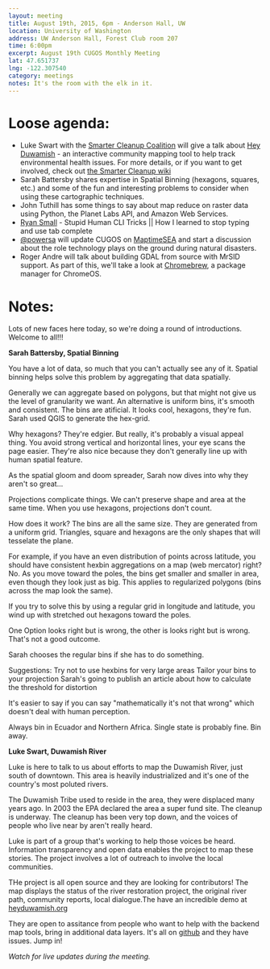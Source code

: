 ```yaml
---
layout: meeting
title: August 19th, 2015, 6pm - Anderson Hall, UW
location: University of Washington
address: UW Anderson Hall, Forest Club room 207
time: 6:00pm
excerpt: August 19th CUGOS Monthly Meeting
lat: 47.651737
lng: -122.307540
category: meetings
notes: It's the room with the elk in it.
---
```


Loose agenda:
=============
- Luke Swart with the [Smarter Cleanup Coalition](http://smartercleanup.org) will give a talk about [Hey Duwamish](http://heyduwamish.org) - an interactive community mapping tool to help track environmental health issues. For more details, or if you want to get involved, check out [the Smarter Cleanup wiki](http://smartercleanup.org/wiki)
- Sarah Battersby shares expertise in Spatial Binning (hexagons, squares, etc.) and some of the fun and interesting problems to consider when using these cartographic techniques.
- John Tuthill has some things to say about map reduce on raster data using Python, the Planet Labs API, and Amazon Web Services.  
- [Ryan Small](https://github.com/foundatron) - Stupid Human CLI Tricks || How I learned to stop typing and use tab complete
- [@powersa](https://github.com/powersa) will update CUGOS on [MaptimeSEA](http://maptimesea.github.io/) and start a discussion about the role technology plays on the ground during natural disasters.
- Roger Andre will talk about building GDAL from source with MrSID support.  As part of this, we'll take a look at [Chromebrew](https://github.com/skycocker/chromebrew), a package manager for ChromeOS.

Notes:
======

Lots of new faces here today, so we're doing a round of introductions. Welcome to all!!!

**Sarah Battersby, Spatial Binning**

You have a lot of data, so much that you can't actually see any of it. Spatial binning helps solve this problem by aggregating that data spatially.

Generally we can aggregate based on polygons, but that might not give us the level of granularity we want. An alternative is uniform bins, it's smooth and consistent. The bins are atificial. It looks cool, hexagons, they're fun. Sarah used QGIS to generate the hex-grid.

Why hexagons? They're edgier. But really, it's probably a visual appeal thing. You avoid strong vertical and horizontal lines, your eye scans the page easier. They're also nice because they don't generally line up with human spatial feature.

As the spatial gloom and doom spreader, Sarah now dives into why they aren't so great...

Projections complicate things. We can't preserve shape and area at the same time. When you use hexagons, projections don't count.

How does it work? The bins are all the same size. They are generated from a uniform grid. Triangles, square and hexagons are the only shapes that will tesselate the plane. 

For example, if you have an even distribution of points across latitude, you should have consistent hexbin aggregations on a map (web mercator) right? No. As you move toward the poles, the bins get smaller and smaller in area, even though they look just as big. This applies to regularized polygons (bins across the map look the same).

If you try to solve this by using a regular grid in longitude and latitude, you wind up with stretched out hexagons toward the poles.

One Option looks right but is wrong, the other is looks right but is wrong. That's not a good outcome.

Sarah chooses the regular bins if she has to do something.

Suggestions:
 Try not to use hexbins for very large areas
 Tailor your bins to your projection
 Sarah's going to publish an article about how to calculate the threshold for distortion

It's easier to say if you can say "mathematically it's not that wrong" which doesn't deal with human perception. 

Always bin in Ecuador and Northern Africa. Single state is probably fine. Bin away.


**Luke Swart, Duwamish River**

Luke is here to talk to us about efforts to map the Duwamish River, just south of downtown. This area is heavily industrialized and it's one of the country's most poluted rivers. 

The Duwamish Tribe used to reside in the area, they were displaced many years ago. In 2003 the EPA declared the area a super fund site. The cleanup is underway. The cleanup has been very top down, and the voices of people who live near by aren't really heard.

Luke is part of a group that's working to help those voices be heard. Information transparency and open data enables the project to map these stories. The project involves a lot of outreach to involve the local communities.

THe project is all open source and they are looking for contributors! The map displays the status of the river restoration project, the original river path, community reports, local dialogue.The have an incredible demo at [heyduwamish.org](http://heyduwamish.org)

They are open to assitance from people who want to help with the backend map tools, bring in additional data layers. It's all on [github](https://github.com/smartercleanup/duwamish) and they have issues. Jump in!

*Watch for live updates during the meeting.*
